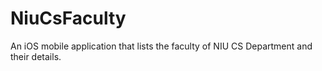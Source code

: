 # NiuCsFaculty

An iOS mobile application that lists the faculty of NIU CS Department and their details.
